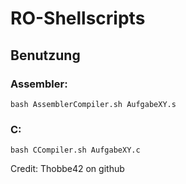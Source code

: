 # RO-Shellscripts

## Benutzung

### Assembler:

```
bash AssemblerCompiler.sh AufgabeXY.s
```
### C:
```
bash CCompiler.sh AufgabeXY.c
```

Credit: Thobbe42 on github
